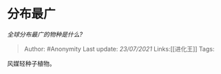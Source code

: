 # 分布最广
*全球分布最广的物种是什么?*

> Author: #Anonymity
> Last update: *23/07/2021* 
> Links:[[进化王]]
> Tags:  


 
风媒轻种子植物。



